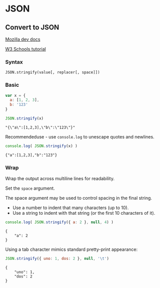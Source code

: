 # JSON

## Convert to JSON

[Mozilla dev docs](https://developer.mozilla.org/en-US/docs/Web/JavaScript/Reference/Global_Objects/JSON/stringify)

[W3 Schools tutorial](https://www.w3schools.com/js/js_json_stringify.asp)

### Syntax

```
JSON.stringify(value[, replacer[, space]])
```

### Basic

```javascript
var x = {
  a: [1, 2, 3],
  b: '123'
}
```

```javascript
JSON.stringify(x)
```

```
"{\"a\":[1,2,3],\"b\":\"123\"}"
```

Recommendeduse - use `console.log` to unescape quotes and newlines.

```javascript
console.log( JSON.stringify(x) )
```
```
{"a":[1,2,3],"b":"123"}
```

### Wrap

Wrap the output across multiline lines for readability.

Set the `space` argument.

The space argument may be used to control spacing in the final string.

- Use a number to indent that many characters (up to 10).
- Use a string to indent with that string (or the first 10 characters of it).

```javascript
console.log( JSON.stringify({ a: 2 }, null, 4) )
```
```
{
    "a": 2
}
```

Using a tab character mimics standard pretty-print appearance:

```javascript
JSON.stringify({ uno: 1, dos: 2 }, null, '\t')
```
```
{
	"uno": 1,
	"dos": 2
}
```
